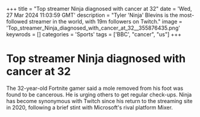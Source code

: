 +++
title = "Top streamer Ninja diagnosed with cancer at 32"
date = 'Wed, 27 Mar 2024 11:03:59 GMT'
description = "Tyler 'Ninja' Blevins is the most-followed streamer in the world, with 19m followers on Twitch."
image = 'Top_streamer_Ninja_diagnosed_with_cancer_at_32__355876435.png'
keywrods =  []
categories = 'Sports'
tags = ['BBC', "cancer", "us"]
+++

# Top streamer Ninja diagnosed with cancer at 32

The 32-year-old Fortnite gamer said a mole removed from his foot was found to be cancerous.  He is urging others to get regular check-ups.  Ninja has become synonymous with Twitch since his return to the streaming site in 2020, following a brief stint with Microsoft<bb>'s rival platform Mixer.


